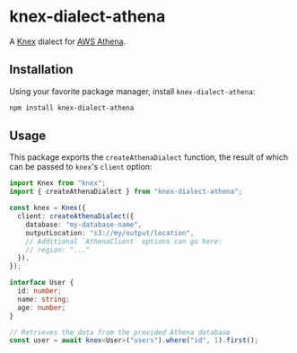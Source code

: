 # knex-dialect-athena

A [Knex](https://knexjs.org/) dialect for [AWS Athena](https://docs.aws.amazon.com/athena).

## Installation

Using your favorite package manager, install `knex-dialect-athena`:

```bash
npm install knex-dialect-athena
```

## Usage

This package exports the `createAthenaDialect` function, the result of which can be passed to `knex`'s `client` option:

```ts
import Knex from "knex";
import { createAthenaDialect } from "knex-dialect-athena";

const knex = Knex({
  client: createAthenaDialect({
    database: "my-database-name",
    outputLocation: "s3://my/output/location",
    // Additional `AthenaClient` options can go here:
    // region: "..."
  }),
});

interface User {
  id: number;
  name: string;
  age: number;
}

// Retrieves the data from the provided Athena database
const user = await knex<User>("users").where("id", 1).first();
```
